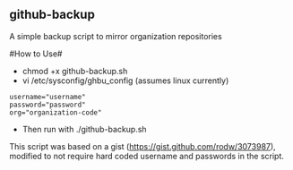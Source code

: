 ## github-backup

A simple backup script to mirror organization repositories

#How to Use#
* chmod +x github-backup.sh
* vi /etc/sysconfig/ghbu_config (assumes linux currently)
```
username="username"
password="password"
org="organization-code"
```
* Then run with ./github-backup.sh

This script was based on a gist (https://gist.github.com/rodw/3073987), modified to not require hard coded username and passwords in the script.

